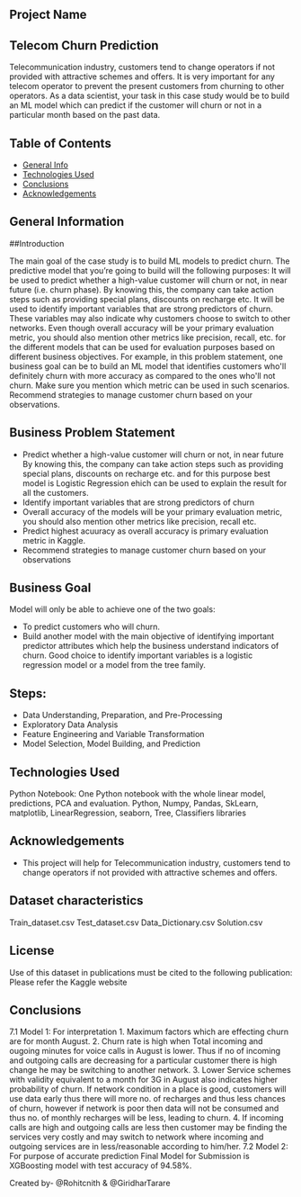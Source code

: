 ## Project Name
## Telecom Churn Prediction

Telecommunication industry, customers tend to change operators if not provided with attractive schemes and offers. It is very important for any telecom operator to prevent the present customers from churning to other operators. As a data scientist, your task in this case study would be to build an ML model which can predict if the customer will churn or not in a particular month based on the past data.

## Table of Contents
* [General Info](#general-information)
* [Technologies Used](#technologies-used)
* [Conclusions](#conclusions)
* [Acknowledgements](#acknowledgements)

<!-- You can include any other section that is pertinent to your problem -->

## General Information

##Introduction 

The main goal of the case study is to build ML models to predict churn. The predictive model that you’re going to build will the following purposes: It will be used to predict whether a high-value customer will churn or not, in near future (i.e. churn phase). By knowing this, the company can take action steps such as providing special plans, discounts on recharge etc. It will be used to identify important variables that are strong predictors of churn. These variables may also indicate why customers choose to switch to other networks. Even though overall accuracy will be your primary evaluation metric, you should also mention other metrics like precision, recall, etc. for the different models that can be used for evaluation purposes based on different business objectives. For example, in this problem statement, one business goal can be to build an ML model that identifies customers who'll definitely churn with more accuracy as compared to the ones who'll not churn. Make sure you mention which metric can be used in such scenarios. Recommend strategies to manage customer churn based on your observations.

## Business Problem Statement

- Predict whether a high-value customer will churn or not, in near future
  By knowing this, the company can take action steps such as providing special plans, discounts on recharge etc. and for this purpose best model is Logistic Regression ehich can be used to explain the result for all the customers.
- Identify important variables that are strong predictors of churn
- Overall accuracy of the models will be your primary evaluation metric, you should also mention other metrics like precision, recall etc.
- Predict highest acuuracy as overall accuracy is primary evaluation metric in Kaggle.
- Recommend strategies to manage customer churn based on your observations

## Business Goal
   Model will only be able to achieve one of the two goals:
- To predict customers who will churn.
- Build another model with the main objective of identifying important predictor attributes which help the business understand indicators of churn. 
Good choice to identify important variables is a logistic regression model or a model from the tree family. 

## Steps:
- Data Understanding, Preparation, and Pre-Processing 
- Exploratory Data Analysis
- Feature Engineering and Variable Transformation 
- Model Selection, Model Building, and  Prediction

## Technologies Used
Python Notebook: One Python notebook with the whole linear model, predictions, PCA and evaluation.
Python, Numpy, Pandas, SkLearn, matplotlib, LinearRegression, seaborn, Tree, Classifiers libraries

## Acknowledgements
- This project will help for Telecommunication industry, customers tend to change operators if not provided with attractive schemes and offers. 


## Dataset characteristics

Train_dataset.csv
Test_dataset.csv
Data_Dictionary.csv
Solution.csv

## License

Use of this dataset in publications must be cited to the following publication:
Please refer the Kaggle website

## Conclusions

7.1 Model 1: For interpretation
	1. Maximum factors which are effecting churn are for month August.
	2. Churn rate is high when Total incoming and ougoing minutes for voice calls in August is lower. Thus if no of incoming and outgoing calls are decreasing for a particular customer there is high change he may be switching to another network.
	3. Lower Service schemes with validity equivalent to a month for 3G in August also indicates higher probability of churn. If network condition in a place is good, customers will use data early thus there will more no. of recharges and thus less chances of churn, however if network is poor then data will not be consumed and thus no. of monthly recharges will be less, leading to churn.
	4. If incoming calls are high and outgoing calls are less then customer may be finding the services very costly and may switch to network where incoming and outgoing services are in less/reasonable according to him/her.
7.2 Model 2: For purpose of accurate prediction
	Final Model for Submission is XGBoosting model with test accuracy of 94.58%.

Created by- @Rohitcnith & @GiridharTarare
